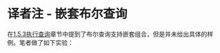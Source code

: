 # 译者注 - 嵌套布尔查询

在[1.5.3执行查询](/getting-started/exploring-your-data/executing-searches.md)章节中提到了布尔查询支持嵌套组合，但是并未给出具体的样例。笔者做了如下实验：




